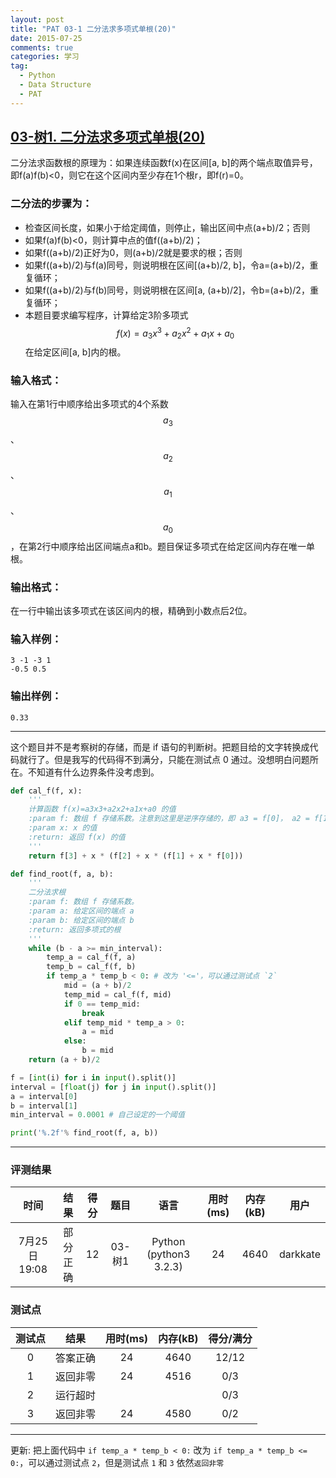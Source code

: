 ```yaml
---
layout: post
title: "PAT 03-1 二分法求多项式单根(20)"
date: 2015-07-25
comments: true
categories: 学习
tag: 
  - Python
  - Data Structure
  - PAT
---
```


## [03-树1. 二分法求多项式单根(20)][1]

二分法求函数根的原理为：如果连续函数f(x)在区间[a, b]的两个端点取值异号，即f(a)f(b)<0，则它在这个区间内至少存在1个根r，即f(r)=0。

### 二分法的步骤为：

- 检查区间长度，如果小于给定阈值，则停止，输出区间中点(a+b)/2；否则
- 如果f(a)f(b)<0，则计算中点的值f((a+b)/2)；
- 如果f((a+b)/2)正好为0，则(a+b)/2就是要求的根；否则
- 如果f((a+b)/2)与f(a)同号，则说明根在区间[(a+b)/2, b]，令a=(a+b)/2，重复循环；
- 如果f((a+b)/2)与f(b)同号，则说明根在区间[a, (a+b)/2]，令b=(a+b)/2，重复循环；
- 本题目要求编写程序，计算给定3阶多项式$$f(x)=a_3x^3+a_2x^2+a_1x+a_0$$在给定区间[a, b]内的根。

### 输入格式：

输入在第1行中顺序给出多项式的4个系数$$a_3$$、$$a_2$$、$$a_1$$、$$a_0$$，在第2行中顺序给出区间端点a和b。题目保证多项式在给定区间内存在唯一单根。

### 输出格式：

在一行中输出该多项式在该区间内的根，精确到小数点后2位。

### 输入样例：

~~~
3 -1 -3 1
-0.5 0.5
~~~

### 输出样例：

`0.33`

---------
这个题目并不是考察树的存储，而是 if 语句的判断树。把题目给的文字转换成代码就行了。但是我写的代码得不到满分，只能在测试点 0 通过。没想明白问题所在。不知道有什么边界条件没考虑到。


~~~ python
def cal_f(f, x):
    '''
    计算函数 f(x)=a3x3+a2x2+a1x+a0 的值
    :param f: 数组 f 存储系数。注意到这里是逆序存储的，即 a3 = f[0]， a2 = f[1], a1 = f[2], a0 = f[3]
    :param x: x 的值
    :return: 返回 f(x) 的值
    '''
    return f[3] + x * (f[2] + x * (f[1] + x * f[0]))

def find_root(f, a, b):
    '''
    二分法求根
    :param f: 数组 f 存储系数。
    :param a: 给定区间的端点 a
    :param b: 给定区间的端点 b
    :return: 返回多项式的根
    '''
    while (b - a >= min_interval):
        temp_a = cal_f(f, a)
        temp_b = cal_f(f, b)
        if temp_a * temp_b < 0: # 改为 '<='，可以通过测试点 `2`
            mid = (a + b)/2
            temp_mid = cal_f(f, mid)
            if 0 == temp_mid:
                break
            elif temp_mid * temp_a > 0:
                a = mid
            else:
                b = mid
    return (a + b)/2

f = [int(i) for i in input().split()]
interval = [float(j) for j in input().split()]
a = interval[0]
b = interval[1]
min_interval = 0.0001 # 自己设定的一个阈值

print('%.2f'% find_root(f, a, b))
~~~

---

### 评测结果

|时间|结果|得分|题目|语言|用时(ms)|内存(kB)|用户|
|:---:|:---:|:---:|:---:|:---:|:---:|:---:|:---:|
|7月25日 19:08|部分正确|12|03-树1|Python (python3 3.2.3)|24|4640|darkkate|

### 测试点

|测试点|结果|用时(ms)|内存(kB)|得分/满分|
|:---:|:---:|:---:|:---:|:---:|
|0|答案正确|24|4640|12/12|
|1|返回非零|24|4516|0/3|
|2|运行超时|||0/3|
|3|返回非零|24|4580|0/2|

----

更新: 把上面代码中 `if temp_a * temp_b < 0:` 改为 `if temp_a * temp_b <= 0:`，可以通过测试点 `2`，但是测试点 `1` 和 `3` 依然`返回非零`

[1]: http://www.patest.cn/contests/mooc-ds/03-%E6%A0%911